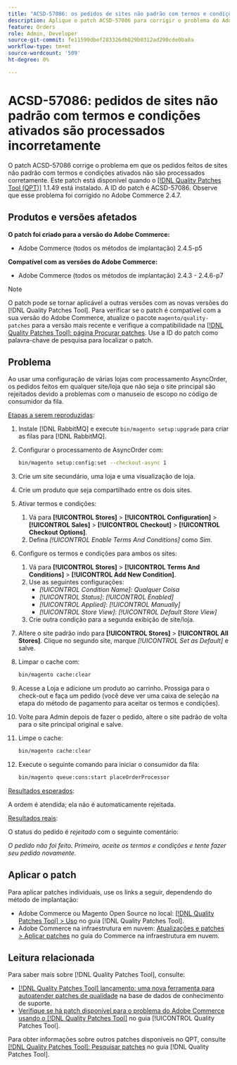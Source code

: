 ```yaml
---
title: "ACSD-57086: os pedidos de sites não padrão com termos e condições ativados são processados incorretamente"
description: Aplique o patch ACSD-57086 para corrigir o problema do Adobe Commerce em que os pedidos feitos de sites não padrão com termos e condições ativados não são processados corretamente.
feature: Orders
role: Admin, Developer
source-git-commit: fe11599dbef283326db029b0312ad290cde0ba0a
workflow-type: tm+mt
source-wordcount: '509'
ht-degree: 0%

---
```


# ACSD-57086: pedidos de sites não padrão com termos e condições ativados são processados incorretamente

O patch ACSD-57086 corrige o problema em que os pedidos feitos de sites não padrão com termos e condições ativados não são processados corretamente. Este patch está disponível quando o [[!DNL Quality Patches Tool (QPT)]](https://experienceleague.adobe.com/pt-br/docs/commerce-knowledge-base/kb/announcements/commerce-announcements/magento-quality-patches-released-new-tool-to-self-serve-quality-patches) 1.1.49 está instalado. A ID do patch é ACSD-57086. Observe que esse problema foi corrigido no Adobe Commerce 2.4.7.

## Produtos e versões afetados

**O patch foi criado para a versão do Adobe Commerce:**

* Adobe Commerce (todos os métodos de implantação) 2.4.5-p5

**Compatível com as versões do Adobe Commerce:**

* Adobe Commerce (todos os métodos de implantação) 2.4.3 - 2.4.6-p7

>[!NOTE]
>
>O patch pode se tornar aplicável a outras versões com as novas versões do [!DNL Quality Patches Tool]. Para verificar se o patch é compatível com a sua versão do Adobe Commerce, atualize o pacote `magento/quality-patches` para a versão mais recente e verifique a compatibilidade na [[!DNL Quality Patches Tool]: página Procurar patches](https://experienceleague.adobe.com/tools/commerce-quality-patches/index.html?lang=pt-BR). Use a ID do patch como palavra-chave de pesquisa para localizar o patch.

## Problema

Ao usar uma configuração de várias lojas com processamento AsyncOrder, os pedidos feitos em qualquer site/loja que não seja o site principal são rejeitados devido a problemas com o manuseio de escopo no código de consumidor da fila.

<u>Etapas a serem reproduzidas</u>:

1. Instale [!DNL RabbitMQ] e execute `bin/magento setup:upgrade` para criar as filas para [!DNL RabbitMQ].
1. Configurar o processamento de AsyncOrder com:

   ```bash
   bin/magento setup:config:set --checkout-async 1
   ```

1. Crie um site secundário, uma loja e uma visualização de loja.
1. Crie um produto que seja compartilhado entre os dois sites.
1. Ativar termos e condições:
   1. Vá para **[!UICONTROL Stores]** > **[!UICONTROL Configuration]** > **[!UICONTROL Sales]** > **[!UICONTROL Checkout]** > **[!UICONTROL Checkout Options]**.
   1. Defina *[!UICONTROL Enable Terms And Conditions]* como *Sim*.
1. Configure os termos e condições para ambos os sites:
   1. Vá para **[!UICONTROL Stores]** > **[!UICONTROL Terms And Conditions]** > **[!UICONTROL Add New Condition]**.
   1. Use as seguintes configurações:
      * *[!UICONTROL Condition Name]*: *Qualquer Coisa*
      * *[!UICONTROL Status]*: *[!UICONTROL Enabled]*
      * *[!UICONTROL Applied]*: *[!UICONTROL Manually]*
      * *[!UICONTROL Store View]*: *[!UICONTROL Default Store View]*
   1. Crie outra condição para a segunda exibição de site/loja.
1. Altere o site padrão indo para **[!UICONTROL Stores]** > **[!UICONTROL All Stores]**. Clique no segundo site, marque *[!UICONTROL Set as Default]* e salve.
1. Limpar o cache com:

   ```bash
   bin/magento cache:clear
   ```

1. Acesse a Loja e adicione um produto ao carrinho. Prossiga para o check-out e faça um pedido (você deve ver uma caixa de seleção na etapa do método de pagamento para aceitar os termos e condições).
1. Volte para Admin depois de fazer o pedido, altere o site padrão de volta para o site principal original e salve.
1. Limpe o cache:

   ```bash
   bin/magento cache:clear
   ```

1. Execute o seguinte comando para iniciar o consumidor da fila:

   ```bash
   bin/magento queue:cons:start placeOrderProcessor
   ```

<u>Resultados esperados</u>:

A ordem é atendida; ela não é automaticamente rejeitada.

<u>Resultados reais</u>:

O status do pedido é *rejeitado* com o seguinte comentário:

*O pedido não foi feito. Primeiro, aceite os termos e condições e tente fazer seu pedido novamente.*

## Aplicar o patch

Para aplicar patches individuais, use os links a seguir, dependendo do método de implantação:

* Adobe Commerce ou Magento Open Source no local: [[!DNL Quality Patches Tool] > Uso](/help/tools/quality-patches-tool/usage.md) no guia [!DNL Quality Patches Tool].
* Adobe Commerce na infraestrutura em nuvem: [Atualizações e patches > Aplicar patches](https://experienceleague.adobe.com/docs/commerce-cloud-service/user-guide/develop/upgrade/apply-patches.html?lang=pt-BR) no guia do Commerce na infraestrutura em nuvem.

## Leitura relacionada

Para saber mais sobre [!DNL Quality Patches Tool], consulte:

* [[!DNL Quality Patches Tool] lançamento: uma nova ferramenta para autoatender patches de qualidade](https://experienceleague.adobe.com/pt-br/docs/commerce-knowledge-base/kb/announcements/commerce-announcements/magento-quality-patches-released-new-tool-to-self-serve-quality-patches) na base de dados de conhecimento de suporte.
* [Verifique se há patch disponível para o problema do Adobe Commerce usando o  [!DNL Quality Patches Tool]](/help/tools/quality-patches-tool/patches-available-in-qpt/check-patch-for-magento-issue-with-magento-quality-patches.md) no guia [!UICONTROL Quality Patches Tool].


Para obter informações sobre outros patches disponíveis no QPT, consulte [[!DNL Quality Patches Tool]: Pesquisar patches](https://experienceleague.adobe.com/tools/commerce-quality-patches/index.html?lang=pt-BR) no guia [!DNL Quality Patches Tool].

